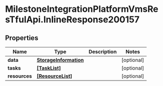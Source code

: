 # MilestoneIntegrationPlatformVmsResTfulApi.InlineResponse200157

## Properties
Name | Type | Description | Notes
------------ | ------------- | ------------- | -------------
**data** | [**StorageInformation**](StorageInformation.md) |  | [optional] 
**tasks** | [**[TaskList]**](TaskList.md) |  | [optional] 
**resources** | [**[ResourceList]**](ResourceList.md) |  | [optional] 
